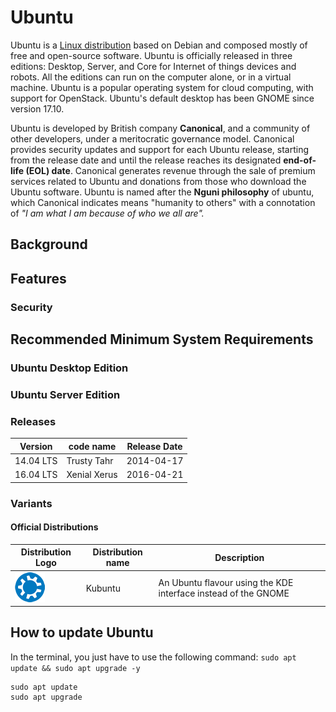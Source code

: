 # Ubuntu
Ubuntu is a [Linux distribution](https://en.wikipedia.org/wiki/Linux_distribution) based on Debian and composed mostly of free and open-source software.
Ubuntu is officially released in three editions: Desktop, Server, and Core for Internet of things devices and
robots. All the editions can run on the computer alone, or in a virtual machine. Ubuntu is a popular
operating system for cloud computing, with support for OpenStack. Ubuntu's default desktop has been
GNOME since version 17.10.

Ubuntu is developed by British company **Canonical**, and a community of other developers, under a
meritocratic governance model. Canonical provides security updates and support for each Ubuntu release,
starting from the release date and until the release reaches its designated **end-of-life (EOL) date**.
Canonical generates revenue through the sale of premium services related to Ubuntu and donations from
those who download the Ubuntu software. Ubuntu is named after the **Nguni philosophy** of ubuntu, which
Canonical indicates means "humanity to others" with a connotation of *"I am what I am because of who we all
are".*




## Background

## Features

### Security

## Recommended Minimum System Requirements

### Ubuntu Desktop Edition

### Ubuntu Server Edition

### Releases

|Version   |code name    |Release Date|
|----------|-------------|------------|
|14.04 LTS | Trusty Tahr | 2014-04-17 |
|16.04 LTS | Xenial Xerus| 2016-04-21 |


### Variants

#### Official Distributions

| Distribution Logo           | Distribution name |  Description |
|-----------------------------|-------------------|--------------|
|![kubuntu logo](kubuntu.png) | Kubuntu           | An Ubuntu flavour using the KDE interface instead of the GNOME|


## How to update Ubuntu
In the terminal, you just have to use the following command: `sudo apt update && sudo apt upgrade -y`

```
sudo apt update
sudo apt upgrade
```